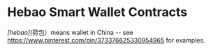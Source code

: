# Hebao Smart Wallet Contracts

_[hebao]_(荷包）means wallet in China -- see https://www.pinterest.com/pin/373376625330954965 for examples.

